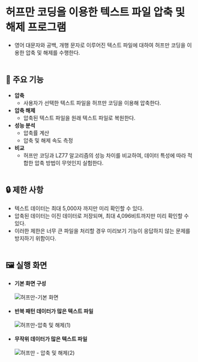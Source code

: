 # 허프만 코딩을 이용한 텍스트 파일 압축 및 해제 프로그램
- 영어 대문자와 공백, 개행 문자로 이루어진 텍스트 파일에 대하여 허프만 코딩을 이용한 압축 및 해제를 수행한다.
<br/><br/>
## 📌 주요 기능
- **압축**
  - 사용자가 선택한 텍스트 파일을 허프만 코딩을 이용해 압축한다.
- **압축 해제**
  - 압축된 텍스트 파일을 원래 텍스트 파일로 복원한다.
- **성능 분석**
  - 압축률 계산
  - 압축 및 해제 속도 측정
- **비교**
  - 허프만 코딩과 LZ77 알고리즘의 성능 차이를 비교하여, 데이터 특성에 따라 적합한 압축 방법이 무엇인지 실험한다.
<br/><br/>
## 🔒 제한 사항
- 텍스트 데이터는 최대 5,000자 까지만 미리 확인할 수 있다.
- 압축된 데이터는 이진 데이터로 저장되며, 최대 4,096비트까지만 미리 확인할 수 있다.
- 이러한 제한은 너무 큰 파일을 처리할 경우 미리보기 기능이 응답하지 않는 문제를 방지하기 위함이다.
<br/><br/>
## 🖼 실행 화면
- **기본 화면 구성**<br/><br/>
![허프만-기본 화면](https://github.com/user-attachments/assets/afee575a-cd37-407a-8f40-dd75cbbcf09d)
<br/><br/>
- **반복 패턴 데이터가 많은 텍스트 파일**<br/><br/>
![허프만-압축 및 해제(1)](https://github.com/user-attachments/assets/5150e6ae-091a-4ec5-8355-c3839d97ce30)
<br/><br/>
- **무작위 데이터가 많은 텍스트 파일**<br/><br/>
![허프만 - 압축 및 해제(2)](https://github.com/user-attachments/assets/9af788be-1243-465b-882d-4b34626ee30f)

